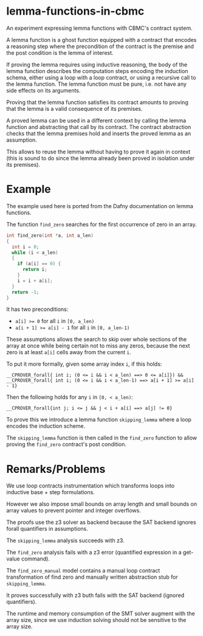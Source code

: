 # lemma-functions-in-cbmc

An experiment expressing lemma functions with CBMC's contract system.

A lemma function is a ghost function equipped with a contract that encodes
a reasoning step where the precondition of the contract is the premise
and the post condition is the lemma of interest.

If proving the lemma requires using inductive reasoning, the body of the lemma
function describes the computation steps encoding the induction schema, either
using a loop with a loop contract, or using a recursive call to the lemma
function. The lemma function must be pure, i.e. not have any side effects on its
arguments.

Proving that the lemma function satisfies its contract amounts to proving that
the lemma is a valid consequence of its premises.

A proved lemma can be used in a different context by calling the lemma function
and abstracting that call by its contract. The contract abstraction checks that
the lemma premises hold and inserts the proved lemma as an assumption.

This allows to reuse the lemma without having to prove it again in context
(this is sound to do since the lemma already been proved in isolation under its
premises).

# Example

The example used here is ported from the Dafny documentation on lemma functions.

The function `find_zero` searches for the first occurrence of zero in an array.

```c
int find_zero(int *a, int a_len)
{
  int i = 0;
  while (i < a_len)
  {
    if (a[i] == 0) {
      return i;
    }
    i = i + a[i];
  }
  return -1;
}
```

It has two preconditions:
- `a[i] >= 0` for all `i` in `[0, a_len)`
- `a[i + 1] >= a[i] - 1` for all `i` in `[0, a_len-1)`

These assumptions allows the search to skip over whole sections of the array at
once while being certain not to miss any zeros, because the next zero is at
least `a[i]` cells away from the current `i`.

To put it more formally, given some array index `i`, if this holds:

```
__CPROVER_forall{ int i; (0 <= i && i < a_len) ==> 0 <= a[i]}) &&
__CPROVER_forall{ int i; (0 <= i && i < a_len-1) ==> a[i + 1] >= a[i] - 1}
```

Then the following holds for any `i` in `[0, < a_len)`:

```
__CPROVER_forall{int j; i <= j && j < i + a[i] ==> a[j] != 0}
```

To prove this we introduce a lemma function `skipping_lemma` where a loop
encodes the induction scheme.

The `skipping_lemma` function is then called in the `find_zero` function to
allow proving the `find_zero` contract's post condition.

# Remarks/Problems

We use loop contracts instrumentation which transforms loops into inductive
base + step formulations.

However we also impose small bounds on array length and small bounds on array
values to prevent pointer and integer overflows.

The proofs use the z3 solver as backend because the SAT backend ignores forall
quantifiers in assumptions.

The `skipping_lemma` analysis succeeds with z3.

The `find_zero` analysis fails with a z3 error (quantified expression in a get-value command).

The `find_zero_manual` model contains a manual loop contract transformation of
find zero and manually written abstraction stub for `skipping_lemma`.

It proves successfully with z3 buth fails with the SAT backend (ignored quantifiers).

The runtime and memory consumption of the SMT solver augment with the array size,
since we use induction solving should not be sensitive to the array size.
